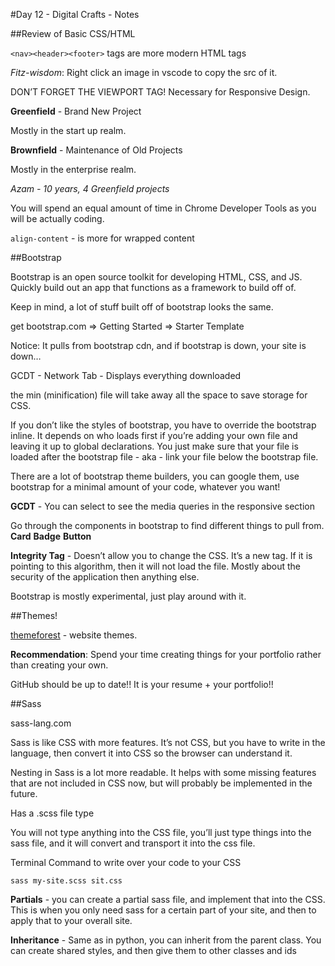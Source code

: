 #Day 12 - Digital Crafts - Notes

##Review of Basic CSS/HTML

`<nav><header><footer>` tags are more modern HTML tags

*Fitz-wisdom*: Right click an image in vscode to copy the src of it.

DON’T FORGET THE VIEWPORT TAG! Necessary for Responsive Design.

__Greenfield__ - Brand New Project

Mostly in the start up realm.

__Brownfield__ - Maintenance of Old Projects

Mostly in the enterprise realm.

*Azam - 10 years, 4 Greenfield projects*

You will spend an equal amount of time in Chrome Developer Tools as you will be actually coding.

`align-content` - is more for wrapped content

##Bootstrap

Bootstrap is an open source toolkit for developing HTML, CSS, and JS. Quickly build out an app that functions as a framework to build off of.

Keep in mind, a lot of stuff built off of bootstrap looks the same.

get bootstrap.com => Getting Started => Starter Template

Notice: It pulls from bootstrap cdn, and if bootstrap is down, your site is down…

GCDT - Network Tab - Displays everything downloaded

the min (minification) file will take away all the space to save storage for CSS.

If you don’t like the styles of bootstrap, you have to override the bootstrap inline. It depends on who loads first if you’re adding your own file and leaving it up to global declarations. You just make sure that your file is loaded after the bootstrap file - aka - link your file below the bootstrap file.

There are a lot of bootstrap theme builders, you can google them, use bootstrap for a minimal amount of your code, whatever you want!

__GCDT__ - You can select to see the media queries in the responsive section

Go through the components in bootstrap to find different things to pull from.
__Card__
__Badge__
__Button__

__Integrity Tag__ - Doesn’t allow you to change the CSS. It’s a new tag. If it is pointing to this algorithm, then it will not load the file. Mostly about the security of the application then anything else.

Bootstrap is mostly experimental, just play around with it.

##Themes!

[themeforest](themeforest.net) - website themes.

__Recommendation__: Spend your time creating things for your portfolio rather than creating your own.

GitHub should be up to date!! It is your resume + your portfolio!!

##Sass

sass-lang.com

Sass is like CSS with more features. It’s not CSS, but you have to write in the language, then convert it into CSS so the browser can understand it.

Nesting in Sass is a lot more readable. It helps with some missing features that are not included in CSS now, but will probably be implemented in the future.

Has a .scss file type

You will not type anything into the CSS file, you’ll just type things into the sass file, and it will convert and transport it into the css file.

Terminal Command to write over your code to your CSS

`sass my-site.scss sit.css`

__Partials__ - you can create a partial sass file, and implement that into the CSS. This is when you only need sass for a certain part of your site, and then to apply that to your overall site.

__Inheritance__ - Same as in python, you can inherit from the parent class. You can create shared styles, and then give them to other classes and ids